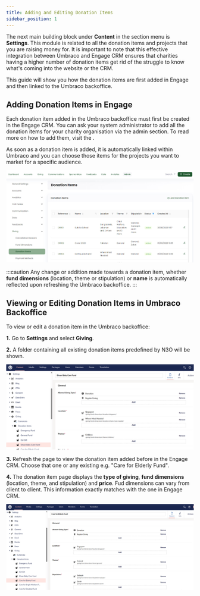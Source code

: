 ```yaml
---
title: Adding and Editing Donation Items
sidebar_position: 1
---
```


The next main building block under **Content** in the section menu is **Settings**. This module is related to all the donation items and projects that you are raising money for. It is important to note that this effective integration between Umbraco and Engage CRM ensures that charities having a higher number of donation items get rid of the struggle to know what's coming into the website or the CRM.

This guide will show you how the donation items are first added in Engage and then linked to the Umbraco backoffice. 

## Adding Donation Items in Engage

Each donation item added in the Umbraco backoffice must first be created in the Engage CRM. You can ask your system administrator to add all the donation items for your charity organisation via the admin section. To read more on how to add them, visit the <K2Link route="docs/administrators/giving/adding-donation-items/" text="Adding Donation Items Administrator docs" isInternal/>.

As soon as a donation item is added, it is automatically linked within Umbraco and you can choose those items for the projects you want to market for a specific audience.

![Donation items screen in Engage](./donation-items-screen-engage.jpg)

:::caution
Any change or addition made towards a donation item, whether **fund dimensions** (location, theme or stipulation) or **name** is automatically reflected upon refreshing the Umbraco backoffice. 
:::

## Viewing or Editing Donation Items in Umbraco Backoffice

To view or edit a donation item in the Umbraco backoffice:

**1.** Go to **Settings** and select **Giving**.

**2.** A folder containing all existing donation items predefined by N3O will be shown.

![Folder for donation items](./folder-for-donation-items.jpg)

**3.** Refresh the page to view the donation item added before in the Engage CRM. Choose that one or any existing e.g. "Care for Elderly Fund".

**4.** The donation item page displays the **type of giving**, **fund dimensions** (location, theme, and stipulation) and **price**. Fud dimensions can vary from client to client. This information exactly matches with the one in Engage CRM.

![Donation Item Page](./donation-item-page.jpg)

